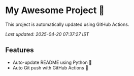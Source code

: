 # My Awesome Project 🚀

This project is automatically updated using GitHub Actions.

_Last updated: 2025-04-20 07:37:27 IST_

## Features
- Auto-update README using Python 🐍
- Auto Git push with GitHub Actions 🤖
